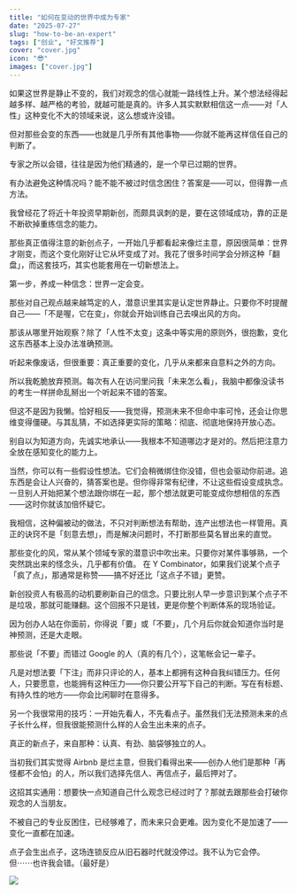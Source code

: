 ```yaml
---
title: "如何在变动的世界中成为专家"
date: "2025-07-27"
slug: "how-to-be-an-expert"
tags: ["创业", "好文推荐"]
cover: "cover.jpg"
icon: "😎"
images: ["cover.jpg"]
---
```

如果这世界是静止不变的，我们对观念的信心就能一路线性上升。某个想法经得起越多样、越严格的考验，就越可能是真的。许多人其实默默相信这一点——对「人性」这种变化不大的领域来说，这么想或许没错。



但对那些会变的东西——也就是几乎所有其他事物——你就不能再这样信任自己的判断了。



专家之所以会错，往往是因为他们精通的，是一个早已过期的世界。



有办法避免这种情况吗？能不能不被过时信念困住？答案是——可以，但得靠一点方法。



我曾经花了将近十年投资早期新创，而颇具讽刺的是，要在这领域成功，靠的正是不断砍掉重练信念的能力。



那些真正值得注意的新创点子，一开始几乎都看起来像烂主意，原因很简单：世界才刚变，而这个变化刚好让它从坏变成了对。我花了很多时间学会分辨这种「翻盘」，而这套技巧，其实也能套用在一切新想法上。



第一步，养成一种信念：世界一定会变。



那些对自己观点越来越笃定的人，潜意识里其实是认定世界静止。只要你不时提醒自己——「不是喔，它在变」，你就会开始训练自己去嗅出风的方向。



那该从哪里开始观察？除了「人性不太变」这条中等实用的原则外，很抱歉，变化这东西基本上没办法准确预测。



听起来像废话，但很重要：真正重要的变化，几乎从来都来自意料之外的方向。



所以我乾脆放弃预测。每次有人在访问里问我「未来怎么看」，我脑中都像没读书的考生一样拼命乱掰出一个听起来不错的答案。



但这不是因为我懒。恰好相反——我觉得，预测未来不但命中率可怜，还会让你思维变得僵硬。与其乱猜，不如选择更实际的策略：彻底、彻底地保持开放心态。



别自以为知道方向，先诚实地承认——我根本不知道哪边才是对的。然后把注意力全放在感知变化的能力上。



当然，你可以有一些假设性想法。它们会稍微绑住你没错，但也会驱动你前进。追东西是会让人兴奋的，猜答案也是。但你得非常有纪律，不让这些假设变成执念。
一旦别人开始把某个想法跟你绑在一起，那个想法就更可能变成你想相信的东西——这时你就该加倍怀疑它。



我相信，这种偏被动的做法，不只对判断想法有帮助，连产出想法也一样管用。真正的诀窍不是「刻意去想」，而是解决问题时，不打断那些莫名冒出来的直觉。



那些变化的风，常从某个领域专家的潜意识中吹出来。只要你对某件事够熟，一个突然跳出来的怪念头，几乎都有价值。
在 Y Combinator，如果我们说某个点子「疯了点」，那通常是称赞——搞不好还比「这点子不错」更赞。



新创投资人有极高的动机要刷新自己的信念。只要比别人早一步意识到某个点子不是垃圾，那就可能赚翻。这个回报不只是钱，更是你整个判断体系的现场验证。



因为创办人站在你面前，你得说「要」或「不要」，几个月后你就会知道你当时是神预测，还是大走眼。



那些说「不要」而错过 Google 的人（真的有几个），这笔帐会记一辈子。



凡是对想法要「下注」而非只评论的人，基本上都拥有这种自我纠错压力。任何人，只要愿意，也能拥有这种压力——你只要公开写下自己的判断。写在有标题、有持久性的地方——你会比闲聊时在意得多。



另一个我很常用的技巧：一开始先看人，不先看点子。虽然我们无法预测未来的点子长什么样，但我很能预测什么样的人会生出未来的点子。



真正的新点子，来自那种：认真、有劲、脑袋够独立的人。



当初我们其实觉得 Airbnb 是烂主意，但我们看得出来——创办人他们是那种「再怪都不会怕」的人，所以我们选择先信人、再信点子，最后押对了。



这招其实通用：想要快一点知道自己什么观念已经过时了？那就去跟那些会打破你观念的人当朋友。



不被自己的专业反困住，已经够难了，而未来只会更难。因为变化不是加速了——变化一直都在加速。



点子会生出点子，这场连锁反应从旧石器时代就没停过。我不认为它会停。
但⋯⋯也许我会错。（最好是）




![](https://prod-files-secure.s3.us-west-2.amazonaws.com/112d0858-5090-4d34-a606-b75eb8d65fd2/46476355-9cf3-4e99-9b7a-3531bc426380/1000202064.png?X-Amz-Algorithm=AWS4-HMAC-SHA256&X-Amz-Content-Sha256=UNSIGNED-PAYLOAD&X-Amz-Credential=ASIAZI2LB466XMFDE4XD%2F20250928%2Fus-west-2%2Fs3%2Faws4_request&X-Amz-Date=20250928T151048Z&X-Amz-Expires=3600&X-Amz-Security-Token=IQoJb3JpZ2luX2VjEDYaCXVzLXdlc3QtMiJHMEUCIQDRNfC04vNT%2BG%2BldwY9%2BiErKcd29V7YSSl96PUwwYUbdAIgJIcTbf9qveQit05eSRW3gcGlOr9RvyBzRlDBTIfbp%2B0qiAQIv%2F%2F%2F%2F%2F%2F%2F%2F%2F%2F%2FARAAGgw2Mzc0MjMxODM4MDUiDFLfYg4uENejxJPcvyrcA71mdyj62SyRZ7zq8Di6elhOmU%2BE52xQ%2B%2BktdJb6mk7mrm8P1Lk1UPegt35fwjyyqbnvBkwbuJA0oVVSM5g64Bw6%2FSO9b3E3wrU2Ubtv8b8kSU6TNff1W7GyNySGl9BChRa4oS58pLttXaqS5o9gwydXMzHX%2FAcHdXI%2BXiEPVZJlmG6%2FnIVeHCGTfiCU8PiQGPBj8UlEi50m5jh%2FYuZvCL08azJbzUpGwFKtr8Z2k3DeTIC1H9nU7ovmyrqWOD65ZkG%2FULQxMOd1vnV%2FQoNi%2Fs3q%2FO2k294B63QjqvxFI88NjSl2sEesof59Q0fSkkA1usa3W7Ncn9mC2DirR61x6IvylwxJ7yq6li4%2FDiqaAWs4ige%2BRBBdLK%2FTtrPSU71vxUhuFlTdIA3Pcrd21NY6%2BVcmA6NYUzT%2FLjI19cWrwYZMfmJjWlTTFnvYcpj8IUsjkjGvRXlezlWd0%2B8rYEviwqOWkzLRmtY61vCrGGI52oM5xbbk6I1uyRdYD1OP4f%2BiBmmg2%2BJPQXghfK%2BFqbWRfnV6y%2Fd4qbNGYBICOkGxMl2Usn3Eo1IsTPcq%2BvKQWCfF8C1DH43hReRxr36d04BR01EXiRfizrYo45xLGSChmlbg8pYpFTzpCn8axQGPMMvv5MYGOqUBXnzq3uQdLIoen2xhSm5cbwPKoi2de1aKIy9T%2BKzqNQ1%2FGl7ma%2BQFysnx8%2BTtNrWrLA2wJfp6eOHwI8MQanVo99WG3iYhAXrLVtTNtKrqoElHGfUPCAoaHn5364poqqXz2OWI4Xcr53QJObfE%2BkFVkwjv98pL95TuWk7YdiCGfdM5knjhgAUvMBGz6hR2OLD211RfXTCE0kuLGs0AbHIJ90XDhpDp&X-Amz-Signature=c560c15f4166b89f2683866a859c4d485489cc60195999ee4ce39271d22789b6&X-Amz-SignedHeaders=host&x-amz-checksum-mode=ENABLED&x-id=GetObject)

